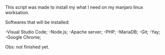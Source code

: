 This script was made to install my what I need on my manjaro linux worksation.

Softwares that will be installed:

-Visual Studio Code;
-Node.js;
-Apache server;
-PHP;
-MariaDB;
-Git;
-Yay;
-Google Chrome;

Obs: not finished yet.